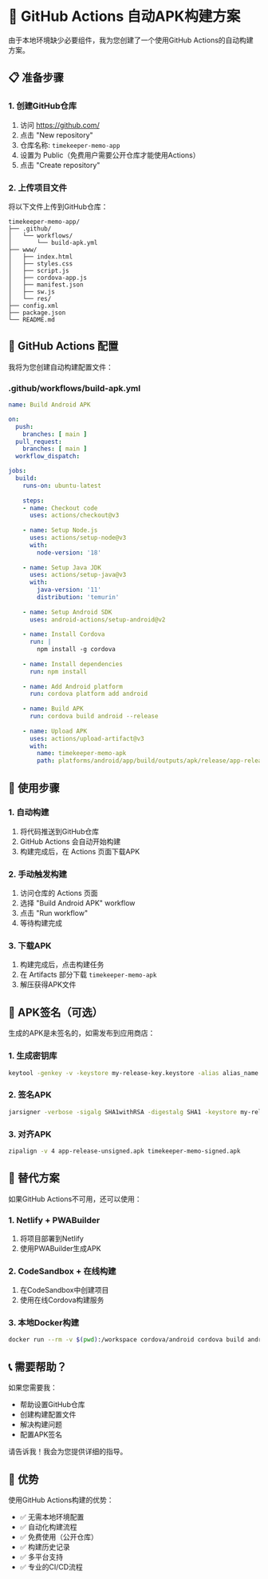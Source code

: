 # 🚀 GitHub Actions 自动APK构建方案

由于本地环境缺少必要组件，我为您创建了一个使用GitHub Actions的自动构建方案。

## 📋 准备步骤

### 1. 创建GitHub仓库
1. 访问 https://github.com/
2. 点击 "New repository"
3. 仓库名称: `timekeeper-memo-app`
4. 设置为 Public（免费用户需要公开仓库才能使用Actions）
5. 点击 "Create repository"

### 2. 上传项目文件
将以下文件上传到GitHub仓库：
```
timekeeper-memo-app/
├── .github/
│   └── workflows/
│       └── build-apk.yml
├── www/
│   ├── index.html
│   ├── styles.css
│   ├── script.js
│   ├── cordova-app.js
│   ├── manifest.json
│   ├── sw.js
│   └── res/
├── config.xml
├── package.json
└── README.md
```

## 🔧 GitHub Actions 配置

我将为您创建自动构建配置文件：

### .github/workflows/build-apk.yml
```yaml
name: Build Android APK

on:
  push:
    branches: [ main ]
  pull_request:
    branches: [ main ]
  workflow_dispatch:

jobs:
  build:
    runs-on: ubuntu-latest
    
    steps:
    - name: Checkout code
      uses: actions/checkout@v3
      
    - name: Setup Node.js
      uses: actions/setup-node@v3
      with:
        node-version: '18'
        
    - name: Setup Java JDK
      uses: actions/setup-java@v3
      with:
        java-version: '11'
        distribution: 'temurin'
        
    - name: Setup Android SDK
      uses: android-actions/setup-android@v2
      
    - name: Install Cordova
      run: |
        npm install -g cordova
        
    - name: Install dependencies
      run: npm install
      
    - name: Add Android platform
      run: cordova platform add android
      
    - name: Build APK
      run: cordova build android --release
      
    - name: Upload APK
      uses: actions/upload-artifact@v3
      with:
        name: timekeeper-memo-apk
        path: platforms/android/app/build/outputs/apk/release/app-release-unsigned.apk
```

## 🎯 使用步骤

### 1. 自动构建
1. 将代码推送到GitHub仓库
2. GitHub Actions 会自动开始构建
3. 构建完成后，在 Actions 页面下载APK

### 2. 手动触发构建
1. 访问仓库的 Actions 页面
2. 选择 "Build Android APK" workflow
3. 点击 "Run workflow"
4. 等待构建完成

### 3. 下载APK
1. 构建完成后，点击构建任务
2. 在 Artifacts 部分下载 `timekeeper-memo-apk`
3. 解压获得APK文件

## 📱 APK签名（可选）

生成的APK是未签名的，如需发布到应用商店：

### 1. 生成密钥库
```bash
keytool -genkey -v -keystore my-release-key.keystore -alias alias_name -keyalg RSA -keysize 2048 -validity 10000
```

### 2. 签名APK
```bash
jarsigner -verbose -sigalg SHA1withRSA -digestalg SHA1 -keystore my-release-key.keystore app-release-unsigned.apk alias_name
```

### 3. 对齐APK
```bash
zipalign -v 4 app-release-unsigned.apk timekeeper-memo-signed.apk
```

## 🔄 替代方案

如果GitHub Actions不可用，还可以使用：

### 1. Netlify + PWABuilder
1. 将项目部署到Netlify
2. 使用PWABuilder生成APK

### 2. CodeSandbox + 在线构建
1. 在CodeSandbox中创建项目
2. 使用在线Cordova构建服务

### 3. 本地Docker构建
```bash
docker run --rm -v $(pwd):/workspace cordova/android cordova build android
```

## 📞 需要帮助？

如果您需要我：
- 帮助设置GitHub仓库
- 创建构建配置文件
- 解决构建问题
- 配置APK签名

请告诉我！我会为您提供详细的指导。

## 🎊 优势

使用GitHub Actions构建的优势：
- ✅ 无需本地环境配置
- ✅ 自动化构建流程
- ✅ 免费使用（公开仓库）
- ✅ 构建历史记录
- ✅ 多平台支持
- ✅ 专业的CI/CD流程
